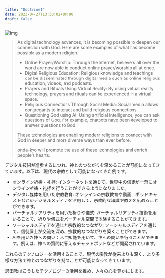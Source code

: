 ```yaml
---
title: "Doctrine1"
date: 2023-04-27T13:30:02+09:00
draft: false
---
```


![img](../img/doctrine/0428-2.jpg)

> As digital technology advances, it is becoming possible to deepen our connection with God. Here are some examples of what has become possible as a modern religion.
> 
> - Online Prayer/Worship: Through the Internet, believers all over the world are now able to conduct online prayer/worship all at once.
> - Digital Religious Education: Religious knowledge and teachings can be disseminated through digital media such as online religious education, videos, and podcasts.
> - Prayers and Rituals Using Virtual Reality: By using virtual reality technology, prayers and rituals can be experienced in a virtual space.
> - Religious Connections Through Social Media: Social media allows congregants to interact and build religious connections.
> - Questioning God using AI: Using artificial intelligence, you can ask questions of God. For example, chatbots have been developed to answer questions to God.
> 
> These technologies are enabling modern religions to connect with God in deeper and more diverse ways than ever before.
> 
> onda-kyo will promote the use of these technologies and enrich people's hearts.

デジタル技術が進歩するにつれ、神とのつながりを深めることが可能になってきています。以下は、現代の宗教として可能になってきた例です。

- オンライン祈祷・礼拝: インターネットを通じて、世界中の信徒が一斉にオンライン祈祷・礼拝を行うことができるようになりました。
- デジタル媒体を用いた宗教教育: オンラインの宗教教育や動画、ポッドキャストなどのデジタルメディアを活用して、宗教的な知識や教えを広めることができます。
- バーチャルリアリティを用いた祈りや儀式: バーチャルリアリティ技術を用いることで、祈りや儀式をバーチャル空間で体験することができます。
- ソーシャルメディアを通じた宗教的なつながり: ソーシャルメディアを通じて、信徒同士が交流を深め、宗教的なつながりを築くことができます。
- AIを用いた神への問い：人工知能を用いて、神への問いを行うことができます。例えば、神への質問に答えるチャットボットなどが開発されています。

これらのテクノロジーを活用することで、現代の宗教が従来よりも深く、より多様な方法で神とのつながりを持つことが可能になってきています。

恩田教はこうしたテクノロジーの活用を推め、人々の心を豊かにします。
